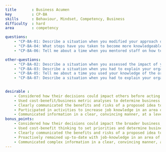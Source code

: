 ```yaml
---
title       : Business Acumen
key         : CP-BA
skills      : Behaviour, Mindset, Competency, Business
difficulty  : hard
area        : competency

questions:
    - "CP-BA-01: Describe a situation when you modified your approach on an assignment due to a change in business conditions."
    - "CP-BA-04: What steps have you taken to become more knowledgeable and effective in your role?"
    - "CP-BA-06: Tell me about a time when you mentored staff on how to effectively communicate complex or sensitive ideas in a manner that is easily understood. How did you communicate this change to others?"

other-questions:     
    - "CP-BA-02: Describe a situation when you assessed the impact of your work from a cost-benefit or business-metric perspective."
    - "CP-BA-03: Describe a situation when you had to explain your organisation’s business strategy to a client, candidate, partner, or vendor."
    - "CP-BA-05: Tell me about a time you used your knowledge of the organisation to get an idea approved."
    - "CP-BA-07: Describe a situation when you had to explain your organisation’s business strategy to a client, candidate, partner, or vendor. What steps have you taken to become more knowledgeable and effective in your role?"

    
desirable :
    - Considered how their decisions could impact others before acting
    - Used cost-benefit/business metric analyses to determine business impact
    - Clearly communicated the benefits and risks of a proposed idea to others
    - Participated in activities to increase job knowledge in an area of expertise
    - Communicated information in a clear, convincing manner, at a level appropriate for the audience and occasion
bonus_points:
    - Considered how their decisions could impact the broader business, before acting, and whether they were compatible with organisational goals and objectives
    - Used cost-benefit thinking to set priorities and determine business impact
    - Clearly communicated the benefits and risks of a proposed idea to senior stakeholders and received support
    - Proactively remained up-to-date with job-knowledge in an area of expertise
    - Communicated complex information in a clear, convincing manner, at a level appropriate for the audience and occasion
---
```

